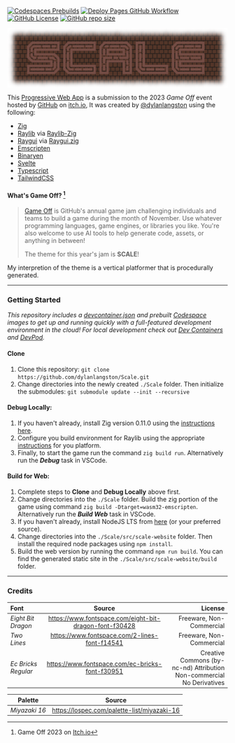[//]: https://github.com/adam-p/markdown-here/wiki/Markdown-Cheatsheet
[![Codespaces Prebuilds](https://github.com/dylanlangston/Scale/actions/workflows/codespaces/create_codespaces_prebuilds/badge.svg)](https://github.com/dylanlangston/Scale/actions/workflows/codespaces/create_codespaces_prebuilds)
[![Deploy Pages GitHub Workflow](https://img.shields.io/github/actions/workflow/status/dylanlangston/Scale/DeployPages.yml?label=Deploy%20Pages)](https://github.com/dylanlangston/Scale/actions/workflows/DeployPages.yml)
[![GitHub License](https://img.shields.io/github/license/dylanlangston/Scale)](https://github.com/dylanlangston/Scale/blob/main/LICENSE)
[![GitHub repo size](https://img.shields.io/github/repo-size/dylanlangston/Scale)](https://api.github.com/repos/dylanlangston/scale)

<a href="https://scale.dylanlangston.com/" title="Scale Game 🧗‍♂️">
  <p align="center">
    <img src="./src/scale-website/static/banner.png" alt="Scale Game 🧗‍♂️" align="center"></img>
  </p>
</a>

This [Progressive Web App](https://developer.mozilla.org/en-US/docs/Web/Progressive_web_apps) is a submission to the 2023 *Game Off* event hosted by [GitHub](https://github.com/) on [itch.io](https://itch.io/), It was created by [@dylanlangston](https://github.com/dylanlangston) using the following:
- [Zig](https://ziglang.org/)
- [Raylib](https://www.raylib.com/) via [Raylib-Zig](https://github.com/Not-Nik/raylib-zig/tree/devel)
- [Raygui](https://github.com/raysan5/raygui) via [Raygui.zig](https://github.com/ryupold/raygui.zig)
- [Emscripten](https://emscripten.org/)
- [Binaryen](https://github.com/WebAssembly/binaryen)
- [Svelte](https://svelte.dev/)
- [Typescript](https://www.typescriptlang.org/)
- [TailwindCSS](https://tailwindcss.com/)

#### What's Game Off? [^1]

> [Game Off](https://itch.io/jam/game-off-2023) is GitHub's annual game jam challenging individuals and teams to build a game during the month of November. Use whatever programming languages, game engines, or libraries you like. You're also welcome to use AI tools to help generate code, assets, or anything in between!
>
> The theme for this year's jam is **SCALE**!

My interpretion of the theme is a vertical platformer that is procedurally generated. 

------

### Getting Started
*This repository includes a [devcontainer.json](https://github.com/dylanlangston/Scale/blob/main/.devcontainer/devcontainer.json) and prebuilt [Codespace](https://docs.github.com/en/codespaces/getting-started/quickstart) images to get up and running quickly with a full-featured development environment in the cloud! For local development check out [Dev Containers](https://marketplace.visualstudio.com/items?itemName=ms-vscode-remote.remote-containers) and [DevPod](https://devpod.sh/).*

#### Clone
1. Clone this repository: `git clone https://github.com/dylanlangston/Scale.git`
2. Change directories into the newly created `./Scale` folder. Then initialize the submodules: `git submodule update --init --recursive`

#### Debug Locally:
1. If you haven't already, install Zig version 0.11.0 using the [instructions here](https://ziglang.org/learn/getting-started/#installing-zig).
2. Configure you build environment for Raylib using the appropriate [instructions](https://github.com/raysan5/raylib/wiki#development-platforms) for you platform.
3. Finally, to start the game run the command `zig build run`. Alternatively run the **_Debug_** task in VSCode.

#### Build for Web:
1. Complete steps to __Clone__ and __Debug Locally__ above first.
2. Change directories into the `./Scale` folder. Build the zig portion of the game using command `zig build -Dtarget=wasm32-emscripten`. Alternatively run the **_Build Web_** task in VSCode.
3. If you haven't already, install NodeJS LTS from [here](https://nodejs.org/en/download) (or your preferred source).
4. Change directories into the `./Scale/src/scale-website` folder. Then install the required node packages using `npm install`.
5. Build the web version by running the command `npm run build`. You can find the generated static site in the `./Scale/src/scale-website/build` folder.

------

### Credits
| Font | Source | License |
|:---- |:------:| -------:|
| _Eight Bit Dragon_ | https://www.fontspace.com/eight-bit-dragon-font-f30428 | Freeware, Non-Commercial |
| _Two Lines_ | https://www.fontspace.com/2-lines-font-f14541 | Freeware, Non-Commercial |
| _Ec Bricks Regular_ | https://www.fontspace.com/ec-bricks-font-f30951 | Creative Commons (by-nc-nd) Attribution <br/>Non-commercial No Derivatives |

| Palette | Source |
|:-------:|:------:|
| _Miyazaki 16_ | https://lospec.com/palette-list/miyazaki-16 |

[^1]: Game Off 2023 on [Itch.io](https://itch.io/jam/game-off-2023)